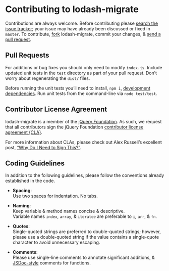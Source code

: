 # Contributing to lodash-migrate

Contributions are always welcome. Before contributing please
[search the issue tracker](https://github.com/lodash/lodash-migrate/issues);
your issue may have already been discussed or fixed in `master`. To contribute,
[fork](https://help.github.com/articles/fork-a-repo/) lodash-migrate, commit your
changes, & [send a pull request](https://help.github.com/articles/using-pull-requests/).

## Pull Requests

For additions or bug fixes you should only need to modify `index.js`. Include
updated unit tests in the `test` directory as part of your pull request. Don’t
worry about regenerating the `dist/` files.

Before running the unit tests you’ll need to install, `npm i`,
[development dependencies](https://docs.npmjs.com/files/package.json#devdependencies).
Run unit tests from the command-line via `node test/test`.

## Contributor License Agreement

lodash-migrate is a member of the [jQuery Foundation](https://jquery.org/).
As such, we request that all contributors sign the jQuery Foundation
[contributor license agreement (CLA)](https://contribute.jquery.org/CLA/).

For more information about CLAs, please check out Alex Russell’s excellent post,
[“Why Do I Need to Sign This?”](https://infrequently.org/2008/06/why-do-i-need-to-sign-this/).

## Coding Guidelines

In addition to the following guidelines, please follow the conventions already
established in the code.

- **Spacing**:<br>
  Use two spaces for indentation. No tabs.

- **Naming**:<br>
  Keep variable & method names concise & descriptive.<br>
  Variable names `index`, `array`, & `iteratee` are preferable to
  `i`, `arr`, & `fn`.

- **Quotes**:<br>
  Single-quoted strings are preferred to double-quoted strings; however,
  please use a double-quoted string if the value contains a single-quote
  character to avoid unnecessary escaping.

- **Comments**:<br>
  Please use single-line comments to annotate significant additions, &
  [JSDoc-style](http://www.2ality.com/2011/08/jsdoc-intro.html) comments for
  functions.
